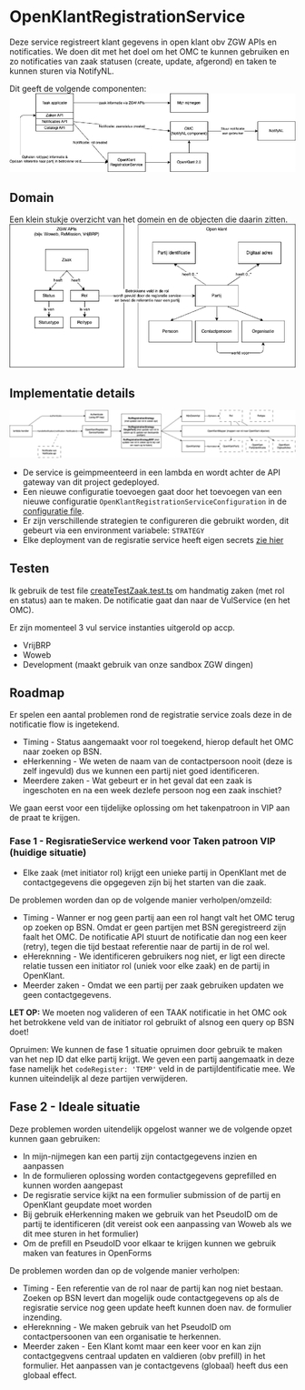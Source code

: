 # OpenKlantRegistrationService

Deze service registreert klant gegevens in open klant obv ZGW APIs en notificaties. We doen dit met het doel om het OMC te kunnen gebruiken en zo notificaties van zaak statusen (create, update, afgerond) en taken te kunnen sturen via NotifyNL.

Dit geeft de volgende componenten:
![Notificatie flow](./docs/notificaties-flow.drawio.png)


## Domain
Een klein stukje overzicht van het domein en de objecten die daarin zitten.
![Domain relations](./docs/domain.drawio.png)

## Implementatie details
![Implementatie details](./docs/implementatie.drawio.png)

- De service is geimpmeenteerd in een lambda en wordt achter de API gateway van dit project gedeployed.
- Een nieuwe configuratie toevoegen gaat door het toevoegen van een nieuwe configuratie `OpenKlantRegistrationServiceConfiguration` in de [configuratie file](../../Configuration.ts).
- Er zijn verschillende strategien te configureren die gebruikt worden, dit gebeurt via een environment variabele: `STRATEGY`
- Elke deployment van de regisratie service heeft eigen secrets [zie hier](./OpenKlantRegistrationService.ts#55)


## Testen
Ik gebruik de test file [createTestZaak.test.ts](./Listener/test/createTestZaak.test.ts) om handmatig zaken (met rol en status) aan te maken. De notificatie gaat dan naar de VulService (en het OMC).

Er zijn momenteel 3 vul service instanties uitgerold op accp.
- VrijBRP
- Woweb
- Development (maakt gebruik van onze sandbox ZGW dingen)


## Roadmap
Er spelen een aantal problemen rond de registratie service zoals deze in de notificatie flow is ingetekend.
- Timing - Status aangemaakt voor rol toegekend, hierop default het OMC naar zoeken op BSN.
- eHerkenning - We weten de naam van de contactpersoon nooit (deze is zelf ingevuld) dus we kunnen een partij niet goed identificeren.
- Meerdere zaken - Wat gebeurt er in het geval dat een zaak is ingeschoten en na een week dezlefe persoon nog een zaak inschiet?

We gaan eerst voor een tijdelijke oplossing om het takenpatroon in VIP aan de praat te krijgen.

### Fase 1 - RegisratieService werkend voor Taken patroon VIP (huidige situatie)
- Elke zaak (met initiator rol) krijgt een unieke partij in OpenKlant met de contactgegevens die opgegeven zijn bij het starten van die zaak.

De problemen worden dan op de volgende manier verholpen/omzeild:
- Timing - Wanner er nog geen partij aan een rol hangt valt het OMC terug op zoeken op BSN. Omdat er geen partijen met BSN geregistreerd zijn faalt het OMC. De notificatie API stuurt de notificatie dan nog een keer (retry), tegen die tijd bestaat referentie naar de partij in de rol wel.
- eHereknning - We identificeren gebruikers nog niet, er ligt een directe relatie tussen een initiator rol (uniek voor elke zaak) en de partij in OpenKlant.
- Meerder zaken - Omdat we een partij per zaak gebruiken updaten we geen contactgegevens.

**LET OP:** We moeten nog valideren of een TAAK notificatie in het OMC ook het betrokkene veld van de initiator rol gebruikt of alsnog een query op BSN doet!

Opruimen: We kunnen de fase 1 situatie opruimen door gebruik te maken van het nep ID dat elke partij krijgt. We geven een partij aangemaatk in deze fase namelijk het `codeRegister: 'TEMP'` veld in de partijIdentificatie mee. We kunnen uiteindelijk al deze partijen verwijderen.

## Fase 2 - Ideale situatie
Deze problemen worden uitendelijk opgelost wanner we de volgende opzet kunnen gaan gebruiken:
- In mijn-nijmegen kan een partij zijn contactgegevens inzien en aanpassen
- In de formulieren oplossing worden contactgegevens geprefilled en kunnen worden aangepast
- De regisratie service kijkt na een formulier submission of de partij en OpenKlant geupdate moet worden
- Bij gebruik eHerkenning maken we gebruik van het PseudoID om de partij te identificeren (dit vereist ook een aanpassing van Woweb als we dit mee sturen in het formulier)
- Om de prefill en PseudoID voor elkaar te krijgen kunnen we gebruik maken van features in OpenForms


De problemen worden dan op de volgende manier verholpen:
- Timing - Een referentie van de rol naar de partij kan nog niet bestaan. Zoeken op BSN levert dan mogelijk oude contactgegevens op als de regisratie service nog geen update heeft kunnen doen nav. de formulier inzending.
- eHereknning - We maken gebruik van het PseudoID om contactpersoonen van een organisatie te herkennen.
- Meerder zaken - Een Klant komt maar een keer voor en kan zijn contactgegvens centraal updaten en valdieren (obv prefill) in het formulier. Het aanpassen van je contactgevens (globaal) heeft dus een globaal effect.
